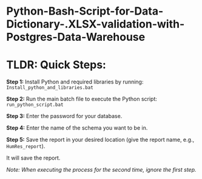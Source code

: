 # Python-Bash-Script-for-Data-Dictionary-.XLSX-validation-with-Postgres-Data-Warehouse

# TLDR: Quick Steps:

**Step 1:**
Install Python and required libraries by running: `Install_python_and_libraries.bat`

**Step 2:**
Run the main batch file to execute the Python script: `run_python_script.bat`

**Step 3:**
Enter the password for your database.

**Step 4:**
Enter the name of the schema you want to be in.

**Step 5:**
Save the report in your desired location (give the report name, e.g., `HumRes_report`).

It will save the report.

*Note: When executing the process for the second time, ignore the first step.*

